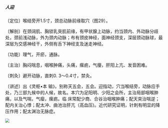 ##### 人迎

〔定位〕喉结旁开1.5寸，颈总动脉前缘取穴（图29）。

〔解剖〕在颈阔肌、胸锁乳突肌前缘，有甲状腺上动脉，约当颈内、外动脉分歧处，颈前浅动脉，外为颈内动脉；布有颈皮神经，面神经颈支，深层颈动脉球，最深层为交感神经干，外侧有舌下神经支及迷走神经。

〔功能〕理气，开瘀，通脉。

〔主治〕胸闷喘息，咽喉肿痛，头痛，瘰疬，气癭，肝阳上亢、发音困难。

〔刺灸〕避开动脉，直刺0. 3〜0.4寸，禁灸。

〔讲述〕出《灵枢•本 输》。别称天五会，五会。迎指动，穴当喉结旁，动脉应手处，乃三部九候中的人候，故名。本穴为足阳明、少阳之会所，主治局部咽喉肿痛，以及气喘，气瘿，瘰疬。临 床常配少商、合谷治咽喉肿痛；配天突治喘逆；配内关治心悸；配太冲、曲池治肝亢（高血压)。近代研究证明，针刺有明显的降压作用；配太渊治无脉症。

<img src="img/图29.jpg" style="zoom:80%;" />
